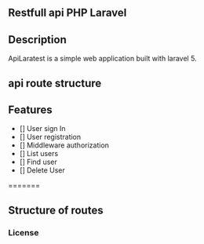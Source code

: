 ## Restfull api PHP Laravel

## Description

ApiLaratest is a simple web application built with laravel 5.

## api route structure

## Features

- [] User sign In
- [] User registration
- [] Middleware authorization
- [] List users
- [] Find user
- [] Delete User

=======
## Structure of routes

### License
